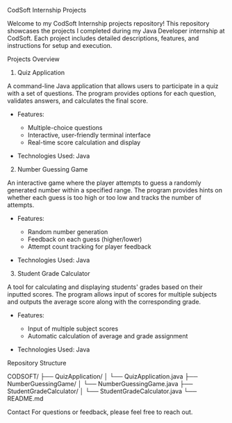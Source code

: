 CodSoft Internship Projects

Welcome to my CodSoft Internship projects repository! This repository showcases the projects I completed during my Java Developer internship at CodSoft. Each project includes detailed descriptions, features, and instructions for setup and execution.

Projects Overview

1. Quiz Application

A command-line Java application that allows users to participate in a quiz with a set of questions. The program provides options for each question, validates answers, and calculates the final score.

* Features:
    * Multiple-choice questions
    * Interactive, user-friendly terminal interface
    * Real-time score calculation and display

* Technologies Used: Java

2. Number Guessing Game

An interactive game where the player attempts to guess a randomly generated number within a specified range. The program provides hints on whether each guess is too high or too low and tracks the number of attempts.

* Features:
    * Random number generation
    * Feedback on each guess (higher/lower)
    * Attempt count tracking for player feedback

* Technologies Used: Java

3. Student Grade Calculator

A tool for calculating and displaying students' grades based on their inputted scores. The program allows input of scores for multiple subjects and outputs the average score along with the corresponding grade.

* Features:
    * Input of multiple subject scores
    * Automatic calculation of average and grade assignment

* Technologies Used: Java

Repository Structure

CODSOFT/
├── QuizApplication/
│   └── QuizApplication.java
├── NumberGuessingGame/
│   └── NumberGuessingGame.java
├── StudentGradeCalculator/
│   └── StudentGradeCalculator.java
└── README.md

Contact
For questions or feedback, please feel free to reach out.


